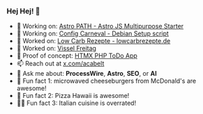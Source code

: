 ### Hej Hej! 👋

- 🌱 Working on: [Astro PATH - Astro JS Multipurpose Starter](#)
- 🐧 Working on: [Config Carneval - Debian Setup script](https://github.com/acabelt/config-carnival)
- 🔭 Worked on: [Low Carb Rezepte - lowcarbrezepte.de](https://www.lowcarbrezepte.de/)
- 🎉 Worked on: [Vissel Freitag](https://www.vissel-freitag.de/)
- 🔄 Proof of concept: [HTMX PHP ToDo App](https://github.com/acabelt/mvp-todo-htmx)
- 📫 Reach out at [x.com/acabelt](https://x.com/acabelt)
- 💬 Ask me about: **ProcessWire**, **Astro**, **SEO**, or **AI**
- 🍔 Fun fact 1: microwaved cheeseburgers from McDonald's are awesome!
- 🍕 Fun fact 2: Pizza Hawaii is awesome!
- 🤌🏼 Fun fact 3: Italian cuisine is overrated!
